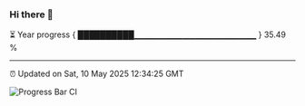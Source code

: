 ### Hi there 👋

⏳ Year progress { ██████████▁▁▁▁▁▁▁▁▁▁▁▁▁▁▁▁▁▁▁▁ } 35.49 %

---

⏰ Updated on Sat, 10 May 2025 12:34:25 GMT

![Progress Bar CI](https://github.com/liununu/liununu/workflows/Progress%20Bar%20CI/badge.svg)
